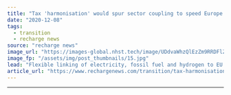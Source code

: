 ```yaml
---
title: "Tax 'harmonisation' would spur sector coupling to speed Europe's energy transition -  report"
date: "2020-12-08"
tags: 
  - transition
  - recharge news
source: "recharge news"
image_url: "https://images-global.nhst.tech/image/UDdvaWhzQlEzZm9RRDFlZUtyQTNUaXdqcUlBRkdEUnZYY0pGc1JnVWFwRT0=/nhst/binary/6a9306e29e86590bb88ecdc93f68e5ba"
image_fp: "/assets/img/post_thumbnails/15.jpg"
lead: "Flexible linking of electricity, fossil fuel and hydrogen to EU industrial, residential and transportation sectors would create a renewables-boosting market effect, says DNV GL"
article_url: "https://www.rechargenews.com/transition/tax-harmonisation-would-spur-sector-coupling-to-speed-europes-energy-transition-report/2-1-926613"
---
```


---
